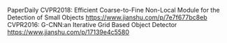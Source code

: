 PaperDaily
CVPR2018:
Efficient Coarse-to-Fine Non-Local Module for the Detection of Small Objects
https://www.jianshu.com/p/7e7f677bc8eb
CVPR2016:
G-CNN:an Iterative Grid Based Object Detector
https://www.jianshu.com/p/17139e4c5580